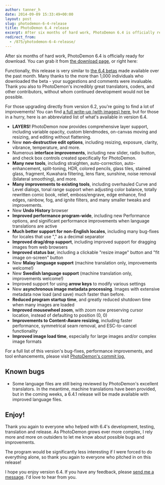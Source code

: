 ```yaml
---
author: tanner_h
date: 2014-09-09 15:33:49+00:00
layout: post
slug: photodemon-6-4-release
title: PhotoDemon 6.4 release
excerpt: After six months of hard work, PhotoDemon 6.4 is officially ready for download. For those upgrading directly from version 6.2, you're going to find a lot of improvements!
redirect_from:
  - /875/photodemon-6-4-release/
---
```


After six months of hard work, PhotoDemon 6.4 is officially ready for download.  You can grab it from [the download page](download/), or right here:

Functionally, this release is very similar to [the 6.4 betas](2014/08/12/photodemon-6-4-beta-is-live) made available over the past month.  Many thanks to the more than 1,000 individuals who downloaded the beta - your suggestions and comments were invaluable.  Thank you also to PhotoDemon's incredibly great translators, coders, and other contributors, without whom continued development would not be possible.

For those upgrading directly from version 6.2, you're going to find a lot of improvements!  You can find [a full write-up (with images) here](2014/08/12/photodemon-6-4-beta-is-live), but for those in a hurry, here is an abbreviated list of what's available in version 6.4.

  * **LAYERS!**  PhotoDemon now provides comprehensive layer support, including variable opacity, custom blendmodes, on-canvas moving and resizing, and editing without flattening.
  * New **non-destructive edit options**, including resizing, exposure, clarity, vibrance, temperature, and more.
  * Numerous **interface improvements**, including new slider, radio button, and check box controls created specifically for PhotoDemon.
  * **Many new tools**, including straighten, auto-correction, auto-enhancement, split-toning, HDR, colored pencils, glass tiles, stained glass, fragment, Kuwahara filtering, lens flare, sunshine, noise removal (bilateral smoothing), and more.
  * **Many improvements to existing tools**, including overhauled Curve and Level dialogs, tonal range support when adjusting color balance, totally rewritten comic book, relief, emboss/engrave, edge enhance, find edges, rainbow, fog, and ignite filters, and many smaller tweaks and improvements.
  * New **Undo History** browser
  * **Improved performance program-wide**, including new Performance options, and significant performance improvements when language translations are active
  * **Much better support for non-English locales**, including many bug-fixes for locales that use "," as a decimal separator
  * **Improved drag/drop support**, including improved support for dragging images from web browsers
  * **Improved status bar**, including a clickable "resize image" button and "fit image on-screen" button
  * New **Malay language support** (machine translation only, improvements welcome!)
  * New **Swedish language support** (machine translation only, improvements welcome!)
  * Improved support for using **arrow keys** to modify various settings
  * New **asynchronous image metadata processing**.  Images with extensive metadata now load (and save) much faster than before.
  * **Reduced program startup time**, and greatly reduced shutdown time when many images are loaded
  * **Improved mousewheel zoom**, with zoom now preserving cursor location, instead of defaulting to position (0, 0)
  * **Improvements to Content-Aware resizing**, including faster performance, symmetrical seam removal, and ESC-to-cancel functionality
  * **Improved image load time**, especially for large images and/or complex image formats

For a full list of this version's bug-fixes, performance improvements, and tool enhancements, please visit [PhotoDemon's commit log.](https://github.com/tannerhelland/PhotoDemon/commits/master)

## Known bugs

  * Some language files are still being reviewed by PhotoDemon's excellent translators.  In the meantime, machine translations have been provided, but in the coming weeks, a 6.4.1 release will be made available with improved language files.

## Enjoy!

Thank you again to everyone who helped with 6.4's development, testing, translation and release.  As PhotoDemon grows ever more complex, I rely more and more on outsiders to let me know about possible bugs and improvements.  

The program would be significantly less interesting if I were forced to do everything alone, so thank you again to everyone who pitched in on this release!

I hope you enjoy version 6.4.  If you have any feedback, please [send me a message](about/contact/).  I'd love to hear from you.  
